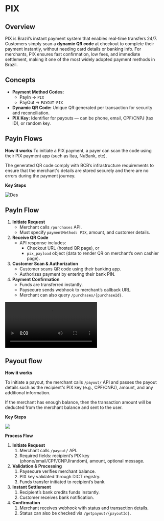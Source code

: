 # PIX

## Overview

PIX is Brazil’s instant payment system that enables real-time transfers 24/7. Customers simply scan a **dynamic QR code** at checkout to complete their payment instantly, without needing card details or banking info. For merchants, PIX ensures fast confirmation, low fees, and immediate settlement, making it one of the most widely adopted payment methods in Brazil.

## Concepts

- **Payment Method Codes:**
    - PayIn → `PIX`
    - PayOut → `PAYOUT-PIX`
- **Dynamic QR Code:** Unique QR generated per transaction for security and reconciliation.
- **PIX Key:** Identifier for payouts — can be phone, email, CPF/CNPJ (tax ID), or random key.

## Payin Flows

**How it works**
To initiate a PIX payment, a payer can scan the code using their PIX payment app (such as Itau, NuBank, etc).

<aside>

The generated QR code comply with BCB’s infrastructure requirements to ensure that the merchant's details are stored securely and there are no errors during the payment journey.

</aside>

**Key Steps**

![Des](/img/pix1.png)

## PayIn Flow

1. **Initiate Request**
    - Merchant calls `/purchases` API.
    - Must specify `paymentMethod: PIX`, amount, and customer details.
2. **Receive QR Code**
    - API response includes:
        - Checkout URL (hosted QR page), or
        - `pix_payload` object (data to render QR on merchant’s own cashier page).
3. **Customer Scan & Authorization**
    - Customer scans QR code using their banking app.
    - Authorizes payment by entering their bank PIN.
4. **Payment Confirmation**
    - Funds are transferred instantly.
    - Paysecure sends webhook to merchant’s callback URL.
    - Merchant can also query `/purchases/{purchaseId}`.

<video controls>
  <source src="/img/pixvideo1.mp4" type="video/mp4" />
  Your browser does not support the video tag.
</video>

## **Payout flow**

**How it works**

To initiate a payout, the merchant calls `/payout/` API and passes the payout details such as the recipient's PIX key (e.g., CPF/CNPJ), amount, and any additional information.

<aside>

If the merchant has enough balance, then the transaction amount will be deducted from the merchant balance and sent to the user.

</aside>

**Key Steps**

![](/img/pix2.png)

**Process Flow**

1. **Initiate Request**
    1. Merchant calls `/payout/` API.
    2. Required fields: recipient’s PIX key (phone/email/CPF/CNPJ/random), amount, optional message.
2. **Validation & Processing**
    1. Paysecure verifies merchant balance.
    2. PIX key validated through DICT registry.
    3. Funds transfer initiated to recipient’s bank.
3. **Instant Settlement**
    1. Recipient’s bank credits funds instantly.
    2. Customer receives bank notification.
4. **Confirmation**
    1. Merchant receives webhook with status and transaction details.
    2. Status can also be checked via `/getpayout/{payoutId}`.